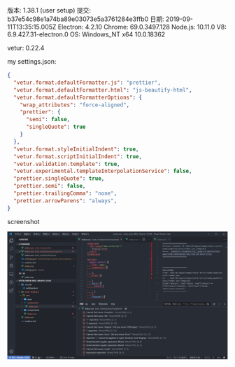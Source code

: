 
版本: 1.38.1 (user setup)
提交: b37e54c98e1a74ba89e03073e5a3761284e3ffb0
日期: 2019-09-11T13:35:15.005Z
Electron: 4.2.10
Chrome: 69.0.3497.128
Node.js: 10.11.0
V8: 6.9.427.31-electron.0
OS: Windows_NT x64 10.0.18362

vetur: 0.22.4

my settings.json:
```json
{
  "vetur.format.defaultFormatter.js": "prettier",
  "vetur.format.defaultFormatter.html": "js-beautify-html",
  "vetur.format.defaultFormatterOptions": {
    "wrap_attributes": "force-aligned",
    "prettier": {
      "semi": false,
      "singleQuote": true
    }
  },
  "vetur.format.styleInitialIndent": true,
  "vetur.format.scriptInitialIndent": true,
  "vetur.validation.template": true,
  "vetur.experimental.templateInterpolationService": false,
  "prettier.singleQuote": true,
  "prettier.semi": false,
  "prettier.trailingComma": "none",
  "prettier.arrowParens": "always",
}
```

screenshot

![editor](https://raw.githubusercontent.com/XiongAmao/vetur-error-demo/master/imgs/1.jpg)
